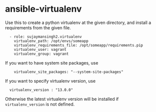 # ansible-virtualenv

Use this to create a python virtualenv at the given directory, and install a
requirements from the given file.

```
  - role: sujaymansingh2.virtualenv
    virtualenv_path: /opt/envs/someapp
    virtualenv_requirements_file: /opt/someapp/requirements.pip
    virtualenv_user: vagrant
    virtualenv_group: vagrant
```

If you want to have system site packages, use

```
    virtualenv_site_packages: "--system-site-packages"
```

If you want to specify virtualenv version, use

```
  virtualenv_version : "13.0.0"
```

Otherwise the latest virtualenv version will be installed if `virtualenv_version` is not defined.

